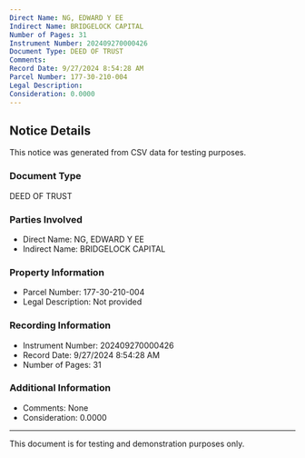 ```yaml
---
Direct Name: NG, EDWARD Y EE
Indirect Name: BRIDGELOCK CAPITAL
Number of Pages: 31
Instrument Number: 202409270000426
Document Type: DEED OF TRUST
Comments: 
Record Date: 9/27/2024 8:54:28 AM
Parcel Number: 177-30-210-004
Legal Description: 
Consideration: 0.0000
---
```


## Notice Details

This notice was generated from CSV data for testing purposes.

### Document Type
DEED OF TRUST

### Parties Involved
- Direct Name: NG, EDWARD Y EE
- Indirect Name: BRIDGELOCK CAPITAL

### Property Information
- Parcel Number: 177-30-210-004
- Legal Description: Not provided

### Recording Information
- Instrument Number: 202409270000426
- Record Date: 9/27/2024 8:54:28 AM
- Number of Pages: 31

### Additional Information
- Comments: None
- Consideration: 0.0000

---

This document is for testing and demonstration purposes only.
